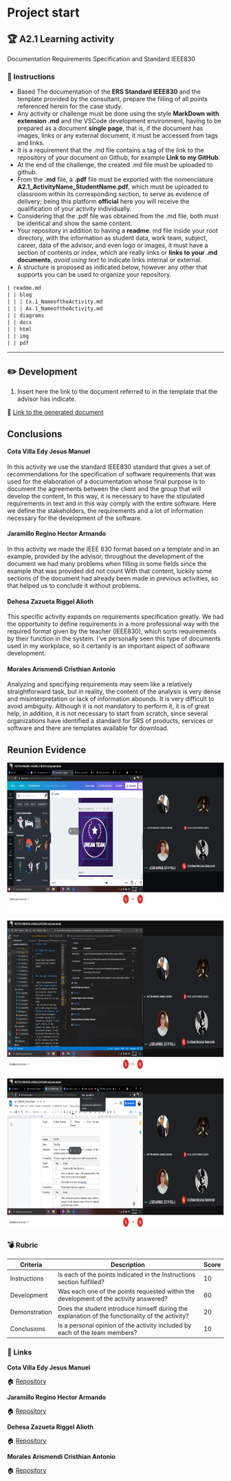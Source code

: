 # Project start

## :trophy: A2.1 Learning activity

Documentation Requirements Specification and Standard IEEE830


### :blue_book: Instructions

- Based The documentation of the **ERS Standard IEEE830** and the template provided by the consultant, prepare the filling of all points referenced herein for the case study.
- Any activity or challenge must be done using the style **MarkDown with extension .md** and the VSCode development environment, having to be prepared as a document **single page**, that is, if the document has images, links or any external document, it must be accessed from tags and links.
- It is a requirement that the .md file contains a tag of the link to the repository of your document on Github, for example **Link to my GitHub**.
- At the end of the challenge, the created .md file must be uploaded to github.
- From the **.md** file, a **.pdf** file must be exported with the nomenclature **A2.1_ActivityName_StudentName.pdf**, which must be uploaded to classroom within its corresponding section, to serve as evidence of delivery; being this platform **official** here you will receive the qualification of your activity individually.
- Considering that the .pdf file was obtained from the .md file, both must be identical and show the same content.
- Your repository in addition to having a **readme**. md file inside your root directory, with the information as student data, work team, subject, career, data of the advisor, and even logo or images, it must have a section of contents or index, which are really links or **links to your .md documents**, _avoid using text_ to indicate links internal or external.
- A structure is proposed as indicated below, however any other that supports you can be used to organize your repository.

```
| readme.md
| | blog
| | | Cx.1_NameoftheActivity.md
| | | Ax.1_NameoftheActivity.md
| | diagrams
| | docs
| | html
| | img
| | pdf    
```
___

## :pencil2: Development

1. Insert here the link to the document referred to in the template that the advisor has indicate.

:bookmark_tabs: [Link to the generated document]([../docs/A2.1_IEEE830_DreamTeam.pdf](https://github.com/CotaVilla/AnalisisAvanzadoDeSoftware_Feb21-Jul21/blob/main/docs/A2.1_IEEE830_DreamTeam.pdf))

## Conclusions

#### **Cota Villa Edy Jesus Manuel**

In this activity we use the standard IEEE830 standard that gives a set of recommendations for the specification of software requirements that was used for the elaboration of a documentation whose final purpose is to document the agreements between the client and the group that will develop the content, In this way, it is necessary to have the stipulated requirements in text and in this way comply with the entire software. Here we define the stakeholders, the requirements and a lot of information necessary for the development of the software.

#### **Jaramillo Regino Hector Armando**
In this activity we made the IEEE 830 format based on a template and in an example, provided by the advisor, throughout the development of the document we had many problems when filling in some fields since the example that was provided did not count With that content, luckily some sections of the document had already been made in previous activities, so that helped us to conclude it without problems.
#### **Dehesa Zazueta Riggel Alioth**
This specific activity expands on requirements specification greatly. We had the opportunity to define requirements in a more professional way with the required format given by the teacher (IEEE830), which sorts requirements by their function in the system. I've personally seen this type of documents used in my workplace, so it certanily is an important aspect of software development.

#### **Morales Arismendi Cristhian Antonio**
Analyzing and specifying requirements may seem like a relatively straightforward task, but in reality, the content of the analysis is very dense and misinterpretation or lack of information abounds. It is very difficult to avoid ambiguity. Although it is not mandatory to perform it, it is of great help, in addition, it is not necessary to start from scratch, since several organizations have identified a standard for SRS of products, services or software and there are templates available for download.


## **Reunion Evidence**

<p align="center">
    <img alt="evi" src="../img/A2.1_Evi1.png" width=720 height=350>
</p>

<p align="center">
    <img alt="evi" src="../img/A2.1_Evi2.png" width=720 height=350>
</p>

<p align="center">
    <img alt="evi" src="../img/A2.1_Evi3.png" width=720 height=350>
</p>


### :bomb: Rubric

| Criteria     | Description                                                                                  | Score |
| ------------- | -------------------------------------------------------------------------------------------- | ------- |
| Instructions | Is each of the points indicated in the Instructions section fulfilled?            | 10      |  | 5 |
| Development    | Was each one of the points requested within the development of the activity answered?     | 60      |
| Demonstration  | Does the student introduce himself during the explanation of the functionality of the activity?            | 20      |
| Conclusions  | Is a personal opinion of the activity included by each of the team members? | 10      |

### :bookmark: Links

**Cota Villa Edy Jesus Manuel**

:house: [Repository](https://github.com/CotaVilla/AnalisisAvanzadoDeSoftware_Feb21-Jul21)

**Jaramillo Regino Hector Armando**

:house: [Repository](https://github.com/HectorJaramillo/Analisis-Avanzado-de-Software)


**Dehesa Zazueta Riggel Alioth**

:house: [Repository](https://github.com/RiggelDZ/Analisis-Avanzado-de-Software)

**Morales Arismendi Cristhian Antonio**

:house: [Repository](https://github.com/aris-dev/Analisis-Avanzado-de-Software)
